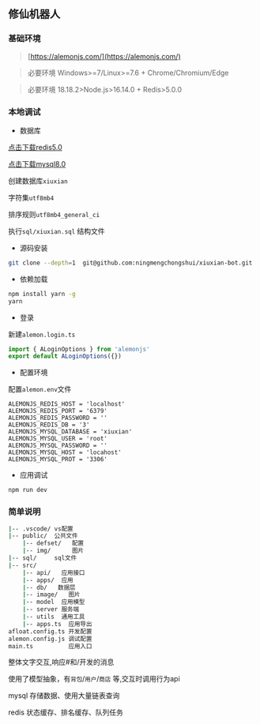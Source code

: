 ## 修仙机器人

### 基础环境

> [https://alemonjs.com/](https://alemonjs.com/)

> 必要环境 Windows>=7/Linux>=7.6 + Chrome/Chromium/Edge

> 必要环境 18.18.2>Node.js>16.14.0 + Redis>5.0.0

### 本地调试

- 数据库

[点击下载redis5.0](https://github.com/tporadowski/redis/releases)

[点击下载mysql8.0](https://www.mysql.com/)

创建数据库`xiuxian`

字符集`utf8mb4`

排序规则`utf8mb4_general_ci`

执行`sql/xiuxian.sql` 结构文件

- 源码安装

```sh
git clone --depth=1  git@github.com:ningmengchongshui/xiuxian-bot.git
```

- 依赖加载

```sh
npm install yarn -g
yarn
```

- 登录

新建`alemon.login.ts`

```ts
import { ALoginOptions } from 'alemonjs'
export default ALoginOptions({})
```

- 配置环境

配置`alemon.env`文件

```env
ALEMONJS_REDIS_HOST = 'localhost'
ALEMONJS_REDIS_PORT = '6379'
ALEMONJS_REDIS_PASSWORD = ''
ALEMONJS_REDIS_DB = '3'
ALEMONJS_MYSQL_DATABASE = 'xiuxian'
ALEMONJS_MYSQL_USER = 'root'
ALEMONJS_MYSQL_PASSWORD = ''
ALEMONJS_MYSQL_HOST = 'locahost'
ALEMONJS_MYSQL_PROT = '3306'
```

- 应用调试

```sh
npm run dev
```

### 简单说明

```sh
|-- .vscode/ vs配置
|-- public/  公共文件
    |-- defset/   配置
    |-- img/      图片
|-- sql/     sql文件
|-- src/
    |-- api/   应用接口
    |-- apps/  应用
    |-- db/   数据层
    |-- image/   图片
    |-- model  应用模型
    |-- server 服务端
    |-- utils  通用工具
    |-- apps.ts  应用导出
afloat.config.ts 开发配置
alemon.config.js 调试配置
main.ts          应用入口
```

整体文字交互,响应#和/开发的消息

使用了模型抽象，有`背包`/`用户`/`商店` 等,交互时调用行为api

mysql 存储数据、使用大量链表查询

redis 状态缓存、排名缓存、队列任务
